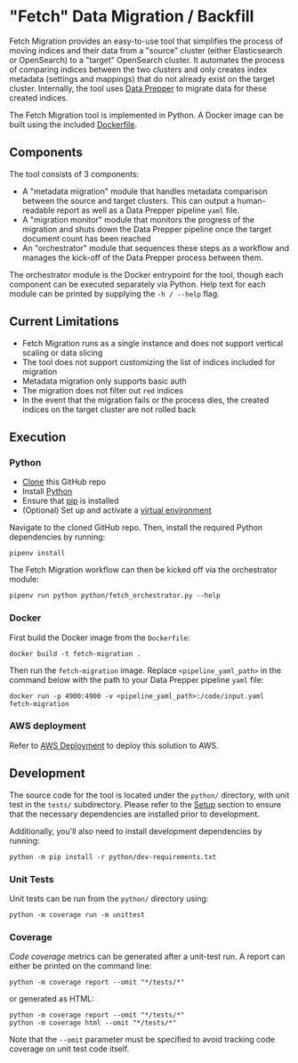 # "Fetch" Data Migration / Backfill

Fetch Migration provides an easy-to-use tool that simplifies the process of moving indices and their data from a 
"source" cluster (either Elasticsearch or OpenSearch) to a "target" OpenSearch cluster. It automates the process of 
comparing indices between the two clusters and only creates index metadata (settings and mappings) that do not already 
exist on the target cluster. Internally, the tool uses [Data Prepper](https://github.com/opensearch-project/data-prepper) 
to migrate data for these created indices.

The Fetch Migration tool is implemented in Python.
A Docker image can be built using the included [Dockerfile](./Dockerfile).

## Components

The tool consists of 3 components:
* A "metadata migration" module that handles metadata comparison between the source and target clusters. 
This can output a human-readable report as well as a Data Prepper pipeline `yaml` file.
* A "migration monitor" module that monitors the progress of the migration and shuts down the Data Prepper pipeline 
once the target document count has been reached
* An "orchestrator" module that sequences these steps as a workflow and manages the kick-off of the Data Prepper 
process between them.

The orchestrator module is the Docker entrypoint for the tool, though each component can be executed separately 
via Python. Help text for each module can be printed by supplying the `-h / --help` flag.

## Current Limitations

* Fetch Migration runs as a single instance and does not support vertical scaling or data slicing
* The tool does not support customizing the list of indices included for migration
* Metadata migration only supports basic auth
* The migration does not filter out `red` indices
* In the event that the migration fails or the process dies, the created indices on the target cluster are not rolled back

## Execution

### Python

* [Clone](https://docs.github.com/en/repositories/creating-and-managing-repositories/cloning-a-repository) this GitHub repo
* Install [Python](https://www.python.org/)
* Ensure that [pip](https://pip.pypa.io/en/stable/installation/#) is installed
* (Optional) Set up and activate a [virtual environment](https://packaging.python.org/en/latest/tutorials/installing-packages/#creating-and-using-virtual-environments)

Navigate to the cloned GitHub repo. Then, install the required Python dependencies by running:

```shell
pipenv install
```

The Fetch Migration workflow can then be kicked off via the orchestrator module:

```shell
pipenv run python python/fetch_orchestrator.py --help
```

### Docker

First build the Docker image from the `Dockerfile`:

```shell
docker build -t fetch-migration .
```

Then run the `fetch-migration` image.
Replace `<pipeline_yaml_path>` in the command below with the path to your Data Prepper pipeline `yaml` file:

```shell
docker run -p 4900:4900 -v <pipeline_yaml_path>:/code/input.yaml fetch-migration
```

### AWS deployment

Refer to [AWS Deployment](../deployment/README.md) to deploy this solution to AWS.

## Development

The source code for the tool is located under the `python/` directory, with unit test in the `tests/` subdirectory. 
Please refer to the [Setup](#setup) section to ensure that the necessary dependencies are installed prior to development.

Additionally, you'll also need to install development dependencies by running:

```shell
python -m pip install -r python/dev-requirements.txt
```

### Unit Tests

Unit tests can be run from the `python/` directory using:

```shell
python -m coverage run -m unittest
```

### Coverage

_Code coverage_ metrics can be generated after a unit-test run. A report can either be printed on the command line:

```shell
python -m coverage report --omit "*/tests/*"
```

or generated as HTML:

```shell
python -m coverage report --omit "*/tests/*"
python -m coverage html --omit "*/tests/*"
```

Note that the `--omit` parameter must be specified to avoid tracking code coverage on unit test code itself.
